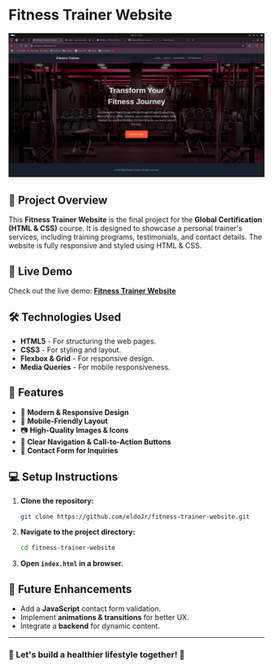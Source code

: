 # Fitness Trainer Website

![Fitness Trainer Website](https://github.com/eldoJr/fitness-trainer-website/blob/main/preview.png)

## 📌 Project Overview
This **Fitness Trainer Website** is the final project for the **Global Certification (HTML & CSS)** course. It is designed to showcase a personal trainer's services, including training programs, testimonials, and contact details. The website is fully responsive and styled using HTML & CSS.

## 🚀 Live Demo
Check out the live demo: **[Fitness Trainer Website](https://fitness-trainer-website-indol.vercel.app/)**

## 🛠️ Technologies Used
- **HTML5** - For structuring the web pages.
- **CSS3** - For styling and layout.
- **Flexbox & Grid** - For responsive design.
- **Media Queries** - For mobile responsiveness.

## 📌 Features
- 🌟 **Modern & Responsive Design**
- 📱 **Mobile-Friendly Layout**
- 📷 **High-Quality Images & Icons**
- 📌 **Clear Navigation & Call-to-Action Buttons**
- 📩 **Contact Form for Inquiries**

## 💻 Setup Instructions
1. **Clone the repository:**
   ```sh
   git clone https://github.com/eldoJr/fitness-trainer-website.git
   ```
2. **Navigate to the project directory:**
   ```sh
   cd fitness-trainer-website
   ```
3. **Open `index.html` in a browser.**

## 📌 Future Enhancements
- Add a **JavaScript** contact form validation.
- Implement **animations & transitions** for better UX.
- Integrate a **backend** for dynamic content.

---
### 🎯 Let's build a healthier lifestyle together! 💪

